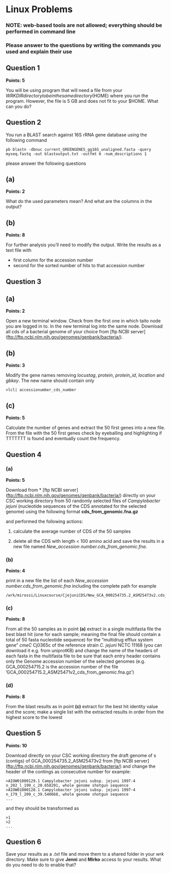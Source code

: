 # Linux Problems

### NOTE: web-based tools are not allowed; everything should be performed in command line

### Please answer to the questions by writing the commands you used and explain their use

## Question 1
**Points: 5**

You will be using program that will need a file from your $WRKDIR directory to be in the same directory ($HOME) where you run the program. However, the file is 5 GB and does not fit to your $HOME. What can you do? 

## Question 2

You run a BLAST search against 16S rRNA gene database using the following command

```
pb blastn -dbnuc current_GREENGENES_gg16S_unaligned.fasta -query myseq.fastq -out blastoutput.txt -outfmt 6 -num_descriptions 1
```

please answer the following questions

## (a)
**Points: 2**

What do the used parameters mean? And what are the columns in the output?

## (b)
**Points: 8**

For further analysis you’ll need to modify the output. Write the results as a text file with
-	first column for the accession number 
-	second for the sorted number of hits to that accession number

## Question 3

## (a)
**Points: 2**

Open a new terminal window. Check from the first one in which taito node you are logged in to. In the new terminal log into the same node. Download all cds of a bacterial genome of your choice from [ftp NCBI server] (ftp://ftp.ncbi.nlm.nih.gov/genomes/genbank/bacteria/). 

## (b)
**Points: 3**

Modify the gene names removing *locustag*, *protein*, *protein_id*, *location* and *gbkey*. The new name should contain only

```
>lcl| accessionumber_cds_number 
```

## (c)
**Points: 5**

Calculate the number of genes and extract the 50 first genes into a new file. From the file with the 50 first genes check by eyeballing and highlighting if TTTTTTT is found and eventually count the frequency.

## Question 4 

### (a)
**Points: 5**

Download from * [ftp NCBI server] (ftp://ftp.ncbi.nlm.nih.gov/genomes/genbank/bacteria/) directly on your CSC working directory from 50 randomly selected files of *Campylobacter jejuni* (nucleotide sequences of the CDS annotated for the selected genome) using the following format **cds_from_genomic.fna.gz**

and performed the following actions:

1. calculate the average number of CDS of the 50 samples

2. delete all the CDS with length < 100 amino acid and save the results in a new file named *New_accession number.cds_from_genomic.fna*.

### (b)
**Points: 4**

print in a new file the list of each *New_accession number.cds_from_genomic.fna* including the complete path 
for example 

```
/wrk/mirossi/Linuxcourse/CjejuniCDS/New_GCA_000254735.2_ASM25473v2.cds_from_genomic.fna
```

### (c)
**Points: 8**

From all the 50 samples as in point **(a)** extract in a single multifasta file the best blast hit (one for each sample; meaning the final file should contain a total of 50 fasta nucleotide sequence) for the ”multidrug efflux system gene” *cmeC* Cj0365c of the reference strain *C. jejuni* NCTC 11168 (you can download it e.g. from uniprotKB) and change the name of the headers of each fasta in the multifasta file to be sure that each entry header contains only the Genome accession number of the selected genomes (e.g. GCA_000254715.2 is the accession number of the file ’GCA_000254715.2_ASM25471v2_cds_from_genomic.fna.gz’)

### (d)
**Points: 8**

From the blast results as in point **(c)** extract for the best hit identity value and the score; make a single list with the extracted results in order from the highest score to the lowest

## Question 5
**Points: 10**

Download directly on your CSC working directory the draft genome of s (contigs) of GCA_000254735.2_ASM25473v2 from [ftp NCBI server] (ftp://ftp.ncbi.nlm.nih.gov/genomes/genbank/bacteria/) and change the header of the contings as consecutive number 
for example:

```
>AIOW01000129.1 Campylobacter jejuni subsp. jejuni 1997-4 n_202_l_199_c_20.658291, whole genome shotgun sequence
>AIOW01000128.1 Campylobacter jejuni subsp. jejuni 1997-4 n_179_l_209_c_39.540668, whole genome shotgun sequence
...
```

and they should be transformed as 

```
>1
>2
...
```

## Question 6

Save your results as a *.txt* file and move them to a shared folder in your *wrk* directory. Make sure to give **Jenni** and **Mirko** access to your results. What do you need to do to enable that?

